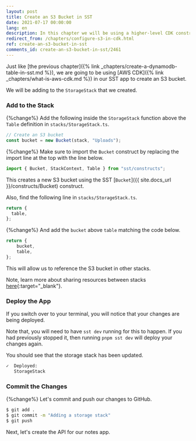 ```yaml
---
layout: post
title: Create an S3 Bucket in SST
date: 2021-07-17 00:00:00
lang: en
description: In this chapter we will be using a higher-level CDK construct to create an S3 bucket in our SST app.
redirect_from: /chapters/configure-s3-in-cdk.html
ref: create-an-s3-bucket-in-sst
comments_id: create-an-s3-bucket-in-sst/2461
---
```


Just like [the previous chapter]({% link _chapters/create-a-dynamodb-table-in-sst.md %}), we are going to be using [AWS CDK]({% link _chapters/what-is-aws-cdk.md %}) in our SST app to create an S3 bucket.

We will be adding to the `StorageStack` that we created.

### Add to the Stack

{%change%} Add the following inside the `StorageStack` function above the `Table` definition in `stacks/StorageStack.ts`.

```typescript
// Create an S3 bucket
const bucket = new Bucket(stack, "Uploads");
```

{%change%} Make sure to import the `Bucket` construct by replacing the import line at the top with the line below.

```typescript
import { Bucket, StackContext, Table } from "sst/constructs";
```

This creates a new S3 bucket using the SST [`Bucket`]({{ site.docs_url }}/constructs/Bucket) construct.

Also, find the following line in `stacks/StorageStack.ts`.

```typescript
return {
  table,
};
```

{%change%} And add the `bucket` above `table` matching the code below.

```typescript
return {
    bucket,
    table,
};
```

This will allow us to reference the S3 bucket in other stacks.

Note, learn more about sharing resources between stacks [here](https://docs.sst.dev/constructs/Stack#sharing-resources-between-stacks){:target="_blank"}.

### Deploy the App

If you switch over to your terminal, you will notice that your changes are being deployed.

Note that, you will need to have `sst dev` running for this to happen. If you had previously stopped it, then running `pnpm sst dev` will deploy your changes again.

You should see that the storage stack has been updated.

```bash
✓  Deployed:
   StorageStack
```

### Commit the Changes

{%change%} Let's commit and push our changes to GitHub.

```bash
$ git add .
$ git commit -m "Adding a storage stack"
$ git push
```

Next, let's create the API for our notes app.
